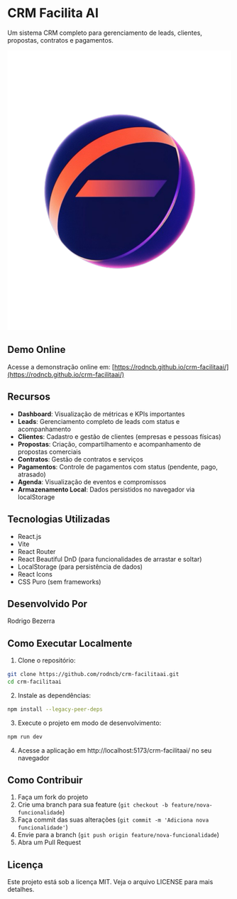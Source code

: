# CRM Facilita AI

Um sistema CRM completo para gerenciamento de leads, clientes, propostas, contratos e pagamentos.

![CRM Facilita AI](https://github.com/rodncb/crm-facilitaai/raw/main/public/images/logo.png)

## Demo Online

Acesse a demonstração online em: [https://rodncb.github.io/crm-facilitaai/](https://rodncb.github.io/crm-facilitaai/)

## Recursos

- **Dashboard**: Visualização de métricas e KPIs importantes
- **Leads**: Gerenciamento completo de leads com status e acompanhamento
- **Clientes**: Cadastro e gestão de clientes (empresas e pessoas físicas)
- **Propostas**: Criação, compartilhamento e acompanhamento de propostas comerciais
- **Contratos**: Gestão de contratos e serviços
- **Pagamentos**: Controle de pagamentos com status (pendente, pago, atrasado)
- **Agenda**: Visualização de eventos e compromissos
- **Armazenamento Local**: Dados persistidos no navegador via localStorage

## Tecnologias Utilizadas

- React.js
- Vite
- React Router
- React Beautiful DnD (para funcionalidades de arrastar e soltar)
- LocalStorage (para persistência de dados)
- React Icons
- CSS Puro (sem frameworks)

## Desenvolvido Por

Rodrigo Bezerra

## Como Executar Localmente

1. Clone o repositório:

```bash
git clone https://github.com/rodncb/crm-facilitaai.git
cd crm-facilitaai
```

2. Instale as dependências:

```bash
npm install --legacy-peer-deps
```

3. Execute o projeto em modo de desenvolvimento:

```bash
npm run dev
```

4. Acesse a aplicação em http://localhost:5173/crm-facilitaai/ no seu navegador

## Como Contribuir

1. Faça um fork do projeto
2. Crie uma branch para sua feature (`git checkout -b feature/nova-funcionalidade`)
3. Faça commit das suas alterações (`git commit -m 'Adiciona nova funcionalidade'`)
4. Envie para a branch (`git push origin feature/nova-funcionalidade`)
5. Abra um Pull Request

## Licença

Este projeto está sob a licença MIT. Veja o arquivo LICENSE para mais detalhes.
